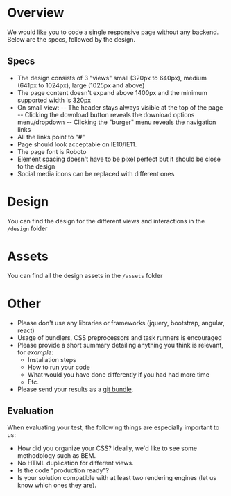 # Overview
We would like you to code a single responsive page  without any backend. Below are the specs, followed by the design.

## Specs
- The design consists of 3 "views" small (320px to 640px), medium (641px to 1024px), large (1025px and above)
- The page content doesn't expand above 1400px and the minimum supported width is 320px
- On small view:
-- The header stays always visible at the top of the page
-- Clicking the download button reveals the download options menu/dropdown
-- Clicking the "burger" menu reveals the navigation links
- All the links point to "#"
- Page should look acceptable on IE10/IE11.
- The page font is Roboto
- Element spacing doesn't have to be pixel perfect but it should be close to the design
- Social media icons can be replaced with different ones

# Design
You can find the design for the different views and interactions in the `/design` folder

# Assets
You can find all the design assets in the `/assets` folder

# Other

- Please don't use any libraries or frameworks (jquery, bootstrap, angular, react)
- Usage of bundlers, CSS preprocessors and task runners is encouraged
- Please provide a short summary detailing anything you think is relevant, for _example_:
  - Installation steps
  - How to run your code
  - What would you have done differently if you had had more time
  - Etc.
- Please send your results as a [git bundle](https://git-scm.com/docs/git-bundle).

## Evaluation
When evaluating your test, the following things are especially important to us:

- How did you organize your CSS?  Ideally, we'd like to see some methodology such as BEM.
- No HTML duplication for different views.
- Is the code "production ready"?
- Is your solution compatible with at least two rendering engines (let us know which ones they are).